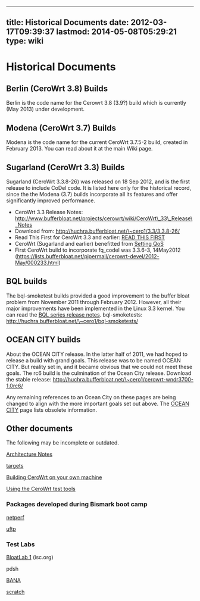 
---
title: Historical Documents
date: 2012-03-17T09:39:37
lastmod: 2014-05-08T05:29:21
type: wiki
---
Historical Documents
====================

Berlin (CeroWrt 3.8) Builds
---------------------------

Berlin is the code name for the Cerowrt 3.8 (3.9?) build which is
currently (May 2013) under development.

Modena (CeroWrt 3.7) Builds
---------------------------

Modena is the code name for the current CeroWrt 3.7.5-2 build, created
in February 2013. You can read about it at the main Wiki page.

Sugarland (CeroWrt 3.3) Builds
------------------------------

Sugarland (CeroWrt 3.3.8-26) was released on 18 Sep 2012, and is the
first release to include CoDel code. It is listed here only for the
historical record, since the the Modena (3.7) builds incorporate all its
features and offer significantly improved performance.

-   CeroWrt 3.3 Release Notes:
    http://www.bufferbloat.net/projects/cerowrt/wiki/CeroWrt\_33\_Release\_Notes
-   Download from: http://huchra.bufferbloat.net/\~cero1/3.3/3.3.8-26/
-   Read This First for CeroWrt 3.3 and earlier: [READ THIS FIRST](READ_THIS_FIRST.md)
-   CeroWrt (Sugarland and earlier) benefitted from [Setting QoS](Setting_QoS.md)
-   First CeroWrt build to incorporate fq\_codel was 3.3.6-3,
    14May2012 (https://lists.bufferbloat.net/pipermail/cerowrt-devel/2012-May/000233.html)

BQL builds
----------

The bql-smoketest builds provided a good improvement to the buffer bloat
problem from November 2011 through February 2012. However, all their
major improvements have been implemented in the Linux 3.3 kernel. You
can read the [BQL series release notes](BQL_series_release_notes.md). bql-smoketests:
http://huchra.bufferbloat.net/\~cero1/bql-smoketests/

OCEAN CITY builds
-----------------

About the OCEAN CITY release. In the latter half of 2011, we had hoped
to release a build with grand goals. This release was to be named OCEAN
CITY. But reality set in, and it became obvious that we could not meet
these goals. The rc6 build is the culmination of the Ocean City release.
Download the stable release:
http://huchra.bufferbloat.net/\~cero1/cerowrt-wndr3700-1.0rc6/

Any remaining references to an Ocean City on these pages are being
changed to align with the more important goals set out above. The
[OCEAN CITY](OCEAN_CITY.md) page lists obsolete information.

Other documents
---------------

The following may be incomplete or outdated.

[Architecture Notes](Architecture_Notes.md)

[targets](Targets.md)

[Building CeroWrt on your own machine](Building_Cerowrt_on_your_own_machine.md)

[Using the CeroWrt test tools](Using_the_CeroWrt_test_tools.md)

### Packages developed during Bismark boot camp

[netperf](Netperf.md)

[uftp](Uftp.md)

### Test Labs

[BloatLab 1](BloatLab_1.md) (isc.org)

<link>pdsh</link>

[BANA](/bloat/wiki/BANA.md)

[scratch](Scratch.md)
